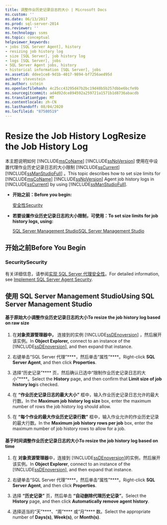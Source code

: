 ```yaml
---
title: 调整作业历史记录日志的大小 | Microsoft Docs
ms.custom: ''
ms.date: 06/13/2017
ms.prod: sql-server-2014
ms.reviewer: ''
ms.technology: ssms
ms.topic: conceptual
helpviewer_keywords:
- jobs [SQL Server Agent], history
- resizing job history log
- size [SQL Server], job history log
- logs [SQL Server], jobs
- SQL Server Agent jobs, history
- historical information [SQL Server], jobs
ms.assetid: ddee1ce8-9d1b-4017-9894-bf7256aed95d
author: stevestein
ms.author: sstein
ms.openlocfilehash: 4c25cc43295d47b2bc19d48b5b257dbbe6bcfe9b
ms.sourcegitcommit: ad4d92dce894592a259721a1571b1d8736abacdb
ms.translationtype: MT
ms.contentlocale: zh-CN
ms.lasthandoff: 08/04/2020
ms.locfileid: "87580519"
---
```

# <a name="resize-the-job-history-log"></a><span data-ttu-id="4fb48-102">Resize the Job History Log</span><span class="sxs-lookup"><span data-stu-id="4fb48-102">Resize the Job History Log</span></span>
  <span data-ttu-id="4fb48-103">本主题说明如何 [!INCLUDE[msCoName](../../includes/msconame-md.md)] [!INCLUDE[ssNoVersion](../../includes/ssnoversion-md.md)] 使用在中设置代理作业历史记录日志的大小限制 [!INCLUDE[ssCurrent](../../includes/sscurrent-md.md)] [!INCLUDE[ssManStudioFull](../../includes/ssmanstudiofull-md.md)] 。</span><span class="sxs-lookup"><span data-stu-id="4fb48-103">This topic describes how to set size limits for [!INCLUDE[msCoName](../../includes/msconame-md.md)] [!INCLUDE[ssNoVersion](../../includes/ssnoversion-md.md)] Agent job history logs in [!INCLUDE[ssCurrent](../../includes/sscurrent-md.md)] by using [!INCLUDE[ssManStudioFull](../../includes/ssmanstudiofull-md.md)].</span></span>  
  
-   <span data-ttu-id="4fb48-104">**开始之前：**</span><span class="sxs-lookup"><span data-stu-id="4fb48-104">**Before you begin:**</span></span>  
  
     [<span data-ttu-id="4fb48-105">安全性</span><span class="sxs-lookup"><span data-stu-id="4fb48-105">Security</span></span>](#Security)  
  
-   <span data-ttu-id="4fb48-106">**若要设置作业历史记录日志的大小限制，可使用：**</span><span class="sxs-lookup"><span data-stu-id="4fb48-106">**To set size limits for job history logs, using:**</span></span>  
  
     [<span data-ttu-id="4fb48-107">SQL Server Management Studio</span><span class="sxs-lookup"><span data-stu-id="4fb48-107">SQL Server Management Studio</span></span>](#SSMS)  
  
##  <a name="before-you-begin"></a><a name="BeforeYouBegin"></a> <span data-ttu-id="4fb48-108">开始之前</span><span class="sxs-lookup"><span data-stu-id="4fb48-108">Before You Begin</span></span>  
  
###  <a name="security"></a><a name="Security"></a> <span data-ttu-id="4fb48-109">Security</span><span class="sxs-lookup"><span data-stu-id="4fb48-109">Security</span></span>  
 <span data-ttu-id="4fb48-110">有关详细信息，请参阅[实现 SQL Server 代理安全性](implement-sql-server-agent-security.md)。</span><span class="sxs-lookup"><span data-stu-id="4fb48-110">For detailed information, see [Implement SQL Server Agent Security](implement-sql-server-agent-security.md).</span></span>  
  
##  <a name="using-sql-server-management-studio"></a><a name="SSMS"></a> <span data-ttu-id="4fb48-111">使用 SQL Server Management Studio</span><span class="sxs-lookup"><span data-stu-id="4fb48-111">Using SQL Server Management Studio</span></span>  
  
#### <a name="to-resize-the-job-history-log-based-on-raw-size"></a><span data-ttu-id="4fb48-112">基于原始大小调整作业历史记录日志的大小</span><span class="sxs-lookup"><span data-stu-id="4fb48-112">To resize the job history log based on raw size</span></span>  
  
1.  <span data-ttu-id="4fb48-113">在**对象资源管理器中，** 连接到的实例 [!INCLUDE[ssDEnoversion](../../includes/ssdenoversion-md.md)] ，然后展开该实例。</span><span class="sxs-lookup"><span data-stu-id="4fb48-113">In **Object Explorer,** connect to an instance of the [!INCLUDE[ssDEnoversion](../../includes/ssdenoversion-md.md)], and then expand that instance.</span></span>  
  
2.  <span data-ttu-id="4fb48-114">右键单击“SQL Server 代理”\*\*\*\*，然后单击“属性”\*\*\*\*。</span><span class="sxs-lookup"><span data-stu-id="4fb48-114">Right-click **SQL Server Agent**, and then click **Properties**.</span></span>  
  
3.  <span data-ttu-id="4fb48-115">选择“历史记录”\*\*\*\* 页，然后确认已选中“限制作业历史记录日志的大小”\*\*\*\*。</span><span class="sxs-lookup"><span data-stu-id="4fb48-115">Select the **History** page, and then confirm that **Limit size of job history log**is checked.</span></span>  
  
4.  <span data-ttu-id="4fb48-116">在 **“作业历史记录日志的最大大小”** 框中，输入作业历史记录日志允许的最大行数。</span><span class="sxs-lookup"><span data-stu-id="4fb48-116">In the **Maximum job history log size** box, enter the maximum number of rows the job history log should allow.</span></span>  
  
5.  <span data-ttu-id="4fb48-117">在 **“每个作业的最大作业历史记录行数”** 框中，输入作业允许的作业历史记录的最大行数。</span><span class="sxs-lookup"><span data-stu-id="4fb48-117">In the **Maximum job history rows per job** box, enter the maximum number of job history rows to allow for a job.</span></span>  
  
#### <a name="to-resize-the-job-history-log-based-on-time"></a><span data-ttu-id="4fb48-118">基于时间调整作业历史记录日志的大小</span><span class="sxs-lookup"><span data-stu-id="4fb48-118">To resize the job history log based on time</span></span>  
  
1.  <span data-ttu-id="4fb48-119">在 **对象资源管理器**中，连接到 [!INCLUDE[ssDEnoversion](../../includes/ssdenoversion-md.md)]的实例，然后展开该实例。</span><span class="sxs-lookup"><span data-stu-id="4fb48-119">In **Object Explorer**, connect to an instance of the [!INCLUDE[ssDEnoversion](../../includes/ssdenoversion-md.md)], and then expand that instance.</span></span>  
  
2.  <span data-ttu-id="4fb48-120">右键单击“SQL Server 代理”\*\*\*\*，然后单击“属性”\*\*\*\*。</span><span class="sxs-lookup"><span data-stu-id="4fb48-120">Right-click **SQL Server Agent**, and then click **Properties**.</span></span>  
  
3.  <span data-ttu-id="4fb48-121">选择 **“历史记录”** 页，然后单击 **“自动删除代理历史记录”**。</span><span class="sxs-lookup"><span data-stu-id="4fb48-121">Select the **History** page, and then click **Automatically remove agent history**.</span></span>  
  
4.  <span data-ttu-id="4fb48-122">选择适当的“天”\*\*\*\*、“周”\*\*\*\* 或“月”\*\*\*\* 数。</span><span class="sxs-lookup"><span data-stu-id="4fb48-122">Select the appropriate number of **Days(s)**, **Week(s)**, or **Month(s)**.</span></span>  
  
  
